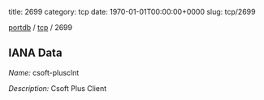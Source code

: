 title: 2699
category: tcp
date: 1970-01-01T00:00:00+0000
slug: tcp/2699

[portdb](/) / [tcp](/category/tcp.html) / 2699


## IANA Data

_Name:_ csoft-plusclnt

_Description:_ Csoft Plus Client

